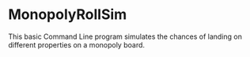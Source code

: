 # MonopolyRollSim
This basic Command Line program simulates the chances of landing on different properties on a monopoly board.
